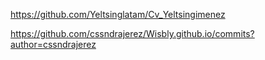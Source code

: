https://github.com/Yeltsinglatam/Cv_Yeltsingimenez

https://github.com/cssndrajerez/Wisbly.github.io/commits?author=cssndrajerez